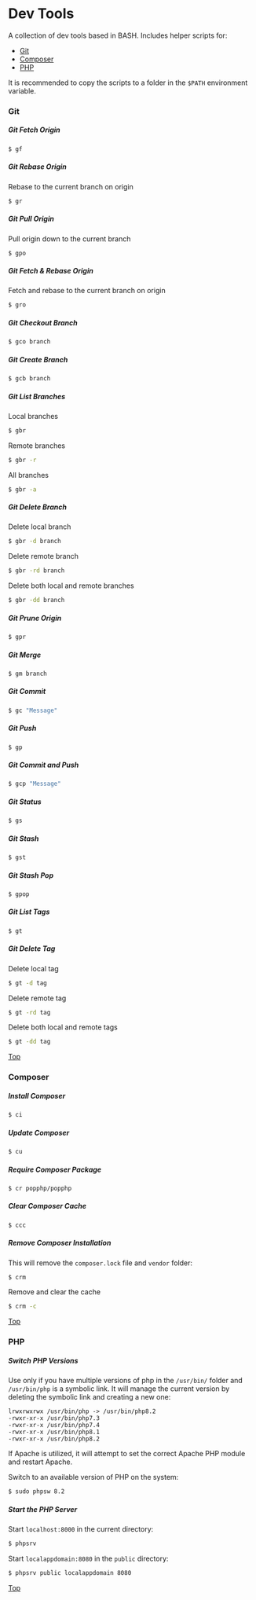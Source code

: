 # Dev Tools

A collection of dev tools based in BASH. Includes helper scripts for:

* [Git](#git)
* [Composer](#composer)
* [PHP](#php)

It is recommended to copy the scripts to a folder in the `$PATH` environment variable.

### Git

##### Git Fetch Origin

```bash
$ gf
```

##### Git Rebase Origin

Rebase to the current branch on origin

```bash
$ gr
```

##### Git Pull Origin

Pull origin down to the current branch

```bash
$ gpo
```

##### Git Fetch & Rebase Origin

Fetch and rebase to the current branch on origin

```bash
$ gro
```

##### Git Checkout Branch

```bash
$ gco branch
```

##### Git Create Branch

```bash
$ gcb branch
```

##### Git List Branches

Local branches

```bash
$ gbr
```
Remote branches

```bash
$ gbr -r
```

All branches

```bash
$ gbr -a
```

##### Git Delete Branch

Delete local branch

```bash
$ gbr -d branch
```

Delete remote branch

```bash
$ gbr -rd branch
```

Delete both local and remote branches

```bash
$ gbr -dd branch
```

##### Git Prune Origin

```bash
$ gpr
```

##### Git Merge

```bash
$ gm branch
```

##### Git Commit

```bash
$ gc "Message"
```

##### Git Push

```bash
$ gp
```

##### Git Commit and Push

```bash
$ gcp "Message"
```


##### Git Status

```bash
$ gs
```

##### Git Stash

```bash
$ gst
```

##### Git Stash Pop

```bash
$ gpop
```

##### Git List Tags

```bash
$ gt
```

##### Git Delete Tag

Delete local tag

```bash
$ gt -d tag
```

Delete remote tag

```bash
$ gt -rd tag
```

Delete both local and remote tags

```bash
$ gt -dd tag
```

[Top](#dev-tools)

### Composer

##### Install Composer

```bash
$ ci
```

##### Update Composer

```bash
$ cu
```

##### Require Composer Package

```bash
$ cr popphp/popphp
```

##### Clear Composer Cache

```bash
$ ccc
```

##### Remove Composer Installation

This will remove the `composer.lock` file and `vendor` folder:

```bash
$ crm
```

Remove and clear the cache 

```bash
$ crm -c
```

[Top](#dev-tools)

### PHP

##### Switch PHP Versions

Use only if you have multiple versions of php in the `/usr/bin/` folder and `/usr/bin/php`
is a symbolic link. It will manage the current version by deleting the symbolic link
and creating a new one:

``` text
lrwxrwxrwx /usr/bin/php -> /usr/bin/php8.2
-rwxr-xr-x /usr/bin/php7.3
-rwxr-xr-x /usr/bin/php7.4
-rwxr-xr-x /usr/bin/php8.1
-rwxr-xr-x /usr/bin/php8.2
```

If Apache is utilized, it will attempt to set the correct Apache PHP module and restart Apache.

Switch to an available version of PHP on the system:

```bash
$ sudo phpsw 8.2
```

##### Start the PHP Server

Start `localhost:8000` in the current directory:

```bash
$ phpsrv
```

Start `localappdomain:8080` in the `public` directory:

```bash
$ phpsrv public localappdomain 8080
```

[Top](#dev-tools)
